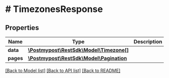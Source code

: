 # # TimezonesResponse

## Properties

Name | Type | Description | Notes
------------ | ------------- | ------------- | -------------
**data** | [**\Postmypost\RestSdk\Model\Timezone[]**](Timezone.md) |  |
**pages** | [**\Postmypost\RestSdk\Model\Pagination**](Pagination.md) |  |

[[Back to Model list]](../../README.md#models) [[Back to API list]](../../README.md#endpoints) [[Back to README]](../../README.md)

